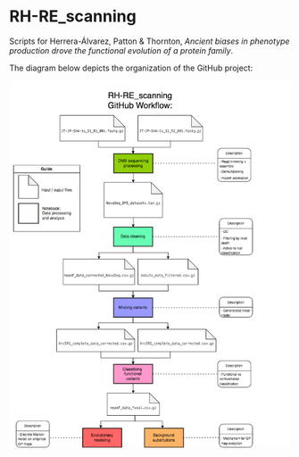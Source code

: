 # RH-RE_scanning
Scripts for Herrera-Álvarez, Patton & Thornton, *Ancient biases in phenotype production drove the functional evolution of a protein family*.

The diagram below depicts the organization of the GitHub project:

![plot](./figures/DMS_GPmap_DataProcessing.drawio.png)
